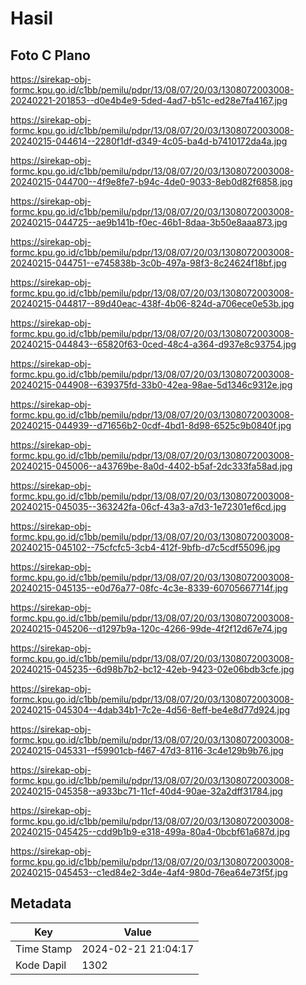 # Hasil

## Foto C Plano

https://sirekap-obj-formc.kpu.go.id/c1bb/pemilu/pdpr/13/08/07/20/03/1308072003008-20240221-201853--d0e4b4e9-5ded-4ad7-b51c-ed28e7fa4167.jpg

https://sirekap-obj-formc.kpu.go.id/c1bb/pemilu/pdpr/13/08/07/20/03/1308072003008-20240215-044614--2280f1df-d349-4c05-ba4d-b7410172da4a.jpg

https://sirekap-obj-formc.kpu.go.id/c1bb/pemilu/pdpr/13/08/07/20/03/1308072003008-20240215-044700--4f9e8fe7-b94c-4de0-9033-8eb0d82f6858.jpg

https://sirekap-obj-formc.kpu.go.id/c1bb/pemilu/pdpr/13/08/07/20/03/1308072003008-20240215-044725--ae9b141b-f0ec-46b1-8daa-3b50e8aaa873.jpg

https://sirekap-obj-formc.kpu.go.id/c1bb/pemilu/pdpr/13/08/07/20/03/1308072003008-20240215-044751--e745838b-3c0b-497a-98f3-8c24624f18bf.jpg

https://sirekap-obj-formc.kpu.go.id/c1bb/pemilu/pdpr/13/08/07/20/03/1308072003008-20240215-044817--89d40eac-438f-4b06-824d-a706ece0e53b.jpg

https://sirekap-obj-formc.kpu.go.id/c1bb/pemilu/pdpr/13/08/07/20/03/1308072003008-20240215-044843--65820f63-0ced-48c4-a364-d937e8c93754.jpg

https://sirekap-obj-formc.kpu.go.id/c1bb/pemilu/pdpr/13/08/07/20/03/1308072003008-20240215-044908--639375fd-33b0-42ea-98ae-5d1346c9312e.jpg

https://sirekap-obj-formc.kpu.go.id/c1bb/pemilu/pdpr/13/08/07/20/03/1308072003008-20240215-044939--d71656b2-0cdf-4bd1-8d98-6525c9b0840f.jpg

https://sirekap-obj-formc.kpu.go.id/c1bb/pemilu/pdpr/13/08/07/20/03/1308072003008-20240215-045006--a43769be-8a0d-4402-b5af-2dc333fa58ad.jpg

https://sirekap-obj-formc.kpu.go.id/c1bb/pemilu/pdpr/13/08/07/20/03/1308072003008-20240215-045035--363242fa-06cf-43a3-a7d3-1e72301ef6cd.jpg

https://sirekap-obj-formc.kpu.go.id/c1bb/pemilu/pdpr/13/08/07/20/03/1308072003008-20240215-045102--75cfcfc5-3cb4-412f-9bfb-d7c5cdf55096.jpg

https://sirekap-obj-formc.kpu.go.id/c1bb/pemilu/pdpr/13/08/07/20/03/1308072003008-20240215-045135--e0d76a77-08fc-4c3e-8339-60705667714f.jpg

https://sirekap-obj-formc.kpu.go.id/c1bb/pemilu/pdpr/13/08/07/20/03/1308072003008-20240215-045206--d1297b9a-120c-4266-99de-4f2f12d67e74.jpg

https://sirekap-obj-formc.kpu.go.id/c1bb/pemilu/pdpr/13/08/07/20/03/1308072003008-20240215-045235--6d98b7b2-bc12-42eb-9423-02e06bdb3cfe.jpg

https://sirekap-obj-formc.kpu.go.id/c1bb/pemilu/pdpr/13/08/07/20/03/1308072003008-20240215-045304--4dab34b1-7c2e-4d56-8eff-be4e8d77d924.jpg

https://sirekap-obj-formc.kpu.go.id/c1bb/pemilu/pdpr/13/08/07/20/03/1308072003008-20240215-045331--f59901cb-f467-47d3-8116-3c4e129b9b76.jpg

https://sirekap-obj-formc.kpu.go.id/c1bb/pemilu/pdpr/13/08/07/20/03/1308072003008-20240215-045358--a933bc71-11cf-40d4-90ae-32a2dff31784.jpg

https://sirekap-obj-formc.kpu.go.id/c1bb/pemilu/pdpr/13/08/07/20/03/1308072003008-20240215-045425--cdd9b1b9-e318-499a-80a4-0bcbf61a687d.jpg

https://sirekap-obj-formc.kpu.go.id/c1bb/pemilu/pdpr/13/08/07/20/03/1308072003008-20240215-045453--c1ed84e2-3d4e-4af4-980d-76ea64e73f5f.jpg


## Metadata

| Key        | Value               |
| ---------- | ------------------- |
| Time Stamp | 2024-02-21 21:04:17 |
| Kode Dapil | 1302                |



